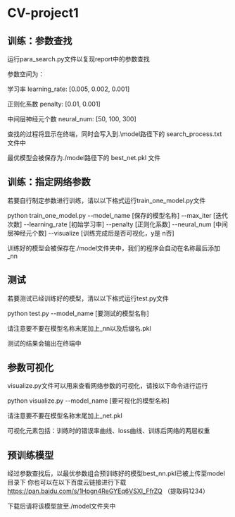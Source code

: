# CV-project1

## 训练：参数查找
运行para_search.py文件以复现report中的参数查找

参数空间为：

学习率 learning_rate: \[0.005, 0.002, 0.001\]

正则化系数 penalty: \[0.01, 0.001\]

中间层神经元个数 neural_num: \[50, 100, 300\]

查找的过程将显示在终端，同时会写入到.\\model路径下的 search_process.txt 文件中

最优模型会被保存为./model路径下的 best_net.pkl 文件

## 训练：指定网络参数
若要自行制定参数进行训练，请以以下格式运行train_one_model.py文件

python train_one_model.py --model_name \[保存的模型名称\] --max_iter \[迭代次数\] --learning_rate \[初始学习率\] --penalty \[正则化系数\] --neural_num \[中间层神经元个数\] --visualize \[训练完成后是否可视化，y是 n否\]

训练好的模型会被保存在./model文件夹中，我们的程序会自动在名称最后添加_nn

## 测试
若要测试已经训练好的模型，清以以下格式运行test.py文件

python test.py --model_name \[要测试的模型名称\]

请注意要不要在模型名称末尾加上_nn以及后缀名.pkl

测试的结果会输出在终端中

## 参数可视化
visualize.py文件可以用来查看网络参数的可视化，请按以下命令进行运行

python visualize.py --model_name \[要可视化的模型名称\]

请注意要不要在模型名称末尾加上_net.pkl

可视化元素包括：训练时的错误率曲线、loss曲线、训练后网络的两层权重

## 预训练模型
经过参数查找后，以最优参数组合预训练好的模型best_nn.pkl已被上传至model目录下
你也可以在以下百度云链接进行下载
https://pan.baidu.com/s/1Hpgn4ReGYEq6VSXI_FfrZQ
（提取码1234）

下载后请将该模型放至./model文件夹中
